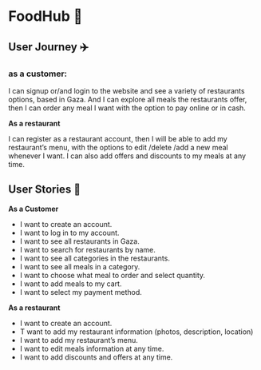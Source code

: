 
# FoodHub :green_salad: 

## User Journey :airplane:
### as a customer:

I can signup or/and login to the website and see a variety of restaurants options, based in Gaza. And I can explore all meals the restaurants offer, then I can order any meal I want with the option to pay online or in cash.

**As a restaurant**

I can register as a restaurant account, then I will be able to add my restaurant’s menu, with the options to edit /delete /add a new meal whenever I want. I can also add offers and discounts to my meals at any time. 

## User Stories :open_book:

**As a Customer**

* I want to create an account.
* I want to log in to my account.
* I want to see all restaurants in Gaza.
* I want to search for restaurants by name.
* I want to see all categories in the restaurants.
* I want to see all meals in a category.
* I want to choose what meal to order and select quantity.
* I want to add meals to my cart.
* I want to select my payment method.

**As a restaurant**

* I want to create an account.
* T want to add my restaurant information (photos, description, location)
* I want to add my restaurant’s menu.
* I want to edit meals information at any time.
* I want to add discounts and offers at any time.
